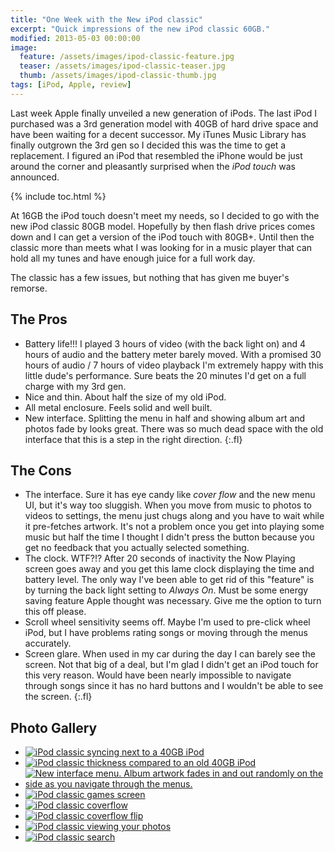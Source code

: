```yaml
---
title: "One Week with the New iPod classic"
excerpt: "Quick impressions of the new iPod classic 60GB."
modified: 2013-05-03 00:00:00
image: 
  feature: /assets/images/ipod-classic-feature.jpg
  teaser: /assets/images/ipod-classic-teaser.jpg
  thumb: /assets/images/ipod-classic-thumb.jpg
tags: [iPod, Apple, review]
---
```


Last week Apple finally unveiled a new generation of iPods. The last iPod I purchased was a 3rd generation model with 40GB of hard drive space and have been waiting for a decent successor. My iTunes Music Library has finally outgrown the 3rd gen so I decided this was the time to get a replacement. I figured an iPod that resembled the iPhone would be just around the corner and pleasantly surprised when the *iPod touch* was announced.

{% include toc.html %}

At 16GB the iPod touch doesn't meet my needs, so I decided to go with the new iPod classic 80GB model. Hopefully by then flash drive prices comes down and I can get a version of the iPod touch with 80GB+. Until then the classic more than meets what I was looking for in a music player that can hold all my tunes and have enough juice for a full work day.

The classic has a few issues, but nothing that has given me buyer's remorse.

## The Pros

*	Battery life!!! I played 3 hours of video (with the back light on) and 4 hours of audio and the battery meter barely moved. With a promised 30 hours of audio / 7 hours of video playback I'm extremely happy with this little dude's performance. Sure beats the 20 minutes I'd get on a full charge with my 3rd gen.
*	Nice and thin. About half the size of my old iPod.
*	All metal enclosure. Feels solid and well built.
*	New interface. Splitting the menu in half and showing album art and photos fade by looks great. There was so much dead space with the old interface that this is a step in the right direction.
{:.fl}

## The Cons

*	The interface. Sure it has eye candy like *cover flow* and the new menu UI, but it's way too sluggish. When you move from music to photos to videos to settings, the menu just chugs along and you have to wait while it pre-fetches artwork. It's not a problem once you get into playing some music but half the time I thought I didn't press the button because you get no feedback that you actually selected something.
*	The clock. WTF?!? After 20 seconds of inactivity the Now Playing screen goes away and you get this lame clock displaying the time and battery level. The only way I've been able to get rid of this "feature" is by turning the back light setting to *Always On*. Must be some energy saving feature Apple thought was necessary. Give me the option to turn this off please.
*	Scroll wheel sensitivity seems off. Maybe I'm used to pre-click wheel iPod, but I have problems rating songs or moving through the menus accurately.
*	Screen glare. When used in my car during the day I can barely see the screen. Not that big of a deal, but I'm glad I didn't get an iPod touch for this very reason. Would have been nearly impossible to navigate through songs since it has no hard buttons and I wouldn't be able to see the screen.
{:.fl}

## Photo Gallery

<ul class="th-grid">
	<li>
    <a href="{{ site.url }}/assets/images/80.jpg"><img src="{{ site.url }}/assets/images/80t.jpg" alt="iPod classic syncing next to a 40GB iPod"></a>
  </li>
	<li>
    <a href="{{ site.url }}/assets/images/81.jpg"><img src="{{ site.url }}/assets/images/81t.jpg" alt="iPod classic thickness compared to an old 40GB iPod"></a>
  </li>
	<li>
    <a href="{{ site.url }}/assets/images/82.jpg"><img src="{{ site.url }}/assets/images/82t.jpg" alt="New interface menu. Album artwork fades in and out randomly on the side as you navigate through the menus."></a>
  </li>
	<li>
    <a href="{{ site.url }}/assets/images/83.jpg"><img src="{{ site.url }}/assets/images/83t.jpg" alt="iPod classic games screen"></a>
  </li>
	<li>
    <a href="{{ site.url }}/assets/images/84.jpg"><img src="{{ site.url }}/assets/images/84t.jpg" alt="iPod classic coverflow"></a>
  </li>
	<li>
    <a href="{{ site.url }}/assets/images/85.jpg"><img src="{{ site.url }}/assets/images/85t.jpg" alt="iPod classic coverflow flip"></a>
  </li>
	<li>
    <a href="{{ site.url }}/assets/images/86.jpg"><img src="{{ site.url }}/assets/images/86t.jpg" alt="iPod classic viewing your photos"></a>
  </li>
	<li>
    <a href="{{ site.url }}/assets/images/87.jpg"><img src="{{ site.url }}/assets/images/87t.jpg" alt="iPod classic search"></a>
  </li>
</ul>
